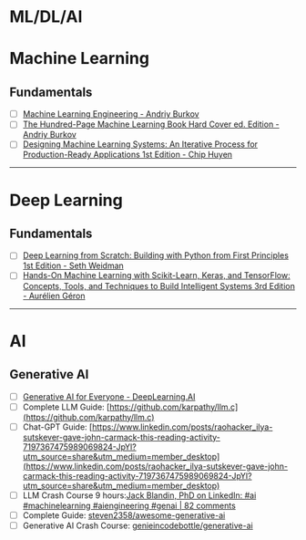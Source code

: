 # ML/DL/AI

# Machine Learning

## Fundamentals

- [ ] [Machine Learning Engineering - Andriy Burkov](https://a.co/d/aaZz5x8)
- [ ] [The Hundred-Page Machine Learning Book Hard Cover ed. Edition - Andriy Burkov](https://a.co/d/9o5VjeA)
- [ ] [Designing Machine Learning Systems: An Iterative Process for Production-Ready Applications 1st Edition - Chip Huyen](https://a.co/d/77R7bba)

---

# Deep Learning

## Fundamentals

- [ ] [Deep Learning from Scratch: Building with Python from First Principles 1st Edition - Seth Weidman](https://a.co/d/07SgPyW)
- [ ] [Hands-On Machine Learning with Scikit-Learn, Keras, and TensorFlow: Concepts, Tools, and Techniques to Build Intelligent Systems 3rd Edition - Aurélien Géron](https://a.co/d/bzLpBg6)

---

# AI

## Generative AI

- [ ] [Generative AI for Everyone - DeepLearning.AI](https://www.deeplearning.ai/courses/generative-ai-for-everyone/?utm_source=alphasignalai.beehiiv.com&utm_medium=newsletter&utm_campaign=using-llms-to-train-robots-changes-everything)
- [ ] Complete LLM Guide: [https://github.com/karpathy/llm.c](https://github.com/karpathy/llm.c)
- [ ] Chat-GPT Guide: [https://www.linkedin.com/posts/raohacker_ilya-sutskever-gave-john-carmack-this-reading-activity-7197367475989069824-JpYl?utm_source=share&utm_medium=member_desktop](https://www.linkedin.com/posts/raohacker_ilya-sutskever-gave-john-carmack-this-reading-activity-7197367475989069824-JpYl?utm_source=share&utm_medium=member_desktop)
- [ ] LLM Crash Course 9 hours:[Jack Blandin, PhD on LinkedIn: #ai #machinelearning #aiengineering #genai | 82 comments](https://www.linkedin.com/posts/jackblandin_ai-machinelearning-aiengineering-activity-7201259623952134146-Nbl4?utm_source=share&utm_medium=member_desktop)
- [ ] Complete Guide: [steven2358/awesome-generative-ai](https://github.com/steven2358/awesome-generative-ai)
- [ ] Generative AI Crash Course: [genieincodebottle/generative-ai](https://github.com/genieincodebottle/generative-ai)